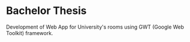 # Bachelor Thesis
Development of Web App for University's rooms using GWT (Google Web Toolkit) framework.
